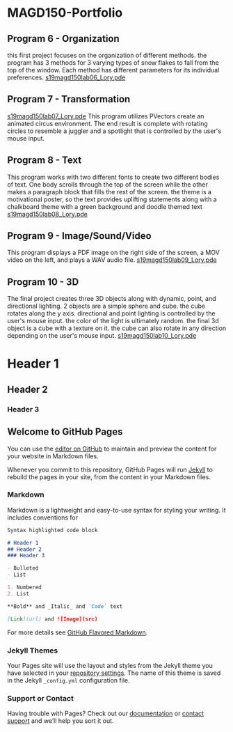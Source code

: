 # MAGD150-Portfolio

## Program 6 - Organization
this first project focuses on the organization of different methods. the program has 3 methods for 3 varying types of snow flakes to fall from the top of the window. Each method has different parameters for its individual preferences.
[s19magd150lab06_Lory.pde](https://github.com/LoryT20/MAGD150-Portfolio/tree/gh-pages/s19magd150lab06_Lory)
## Program 7 - Transformation
[s19magd150lab07_Lory.pde](https://github.com/LoryT20/MAGD150-Portfolio/tree/gh-pages/s19magd150lab07_Lory)
This program utilizes PVectors create an animated circus environment. The end result is complete with rotating circles to resemble a juggler and a spotlight that is controlled by the user's mouse input.
## Program 8 - Text
This program works with two different fonts to create two different bodies of text. One body scrolls through the top of the screen while the other makes a paragraph block that fills the rest of the screen. the theme is a motivational poster, so the text provides uplifting statements along with a chalkboard theme with a green background and doodle themed text
[s19magd150lab08_Lory.pde](https://github.com/LoryT20/MAGD150-Portfolio/tree/gh-pages/s19magd150lab08_Lory)
## Program 9 - Image/Sound/Video
This program displays a PDF image on the right side of the screen, a MOV video on the left, and plays a WAV audio file.
[s19magd150lab09_Lory.pde](https://github.com/LoryT20/MAGD150-Portfolio/tree/gh-pages/s19magd150lab09_Lory)
## Program 10 - 3D
The final project creates three 3D objects along with dynamic, point, and directional lighting. 2 objects are a simple sphere and cube. the cube rotates along the y axis. directional and point lighting is controlled by the user's mouse input. the color of the light is ultimately random. the final 3d object is a cube with a texture on it. the cube can also rotate in any direction depending on the user's mouse input.
[s19magd150lab10_Lory.pde](https://github.com/LoryT20/MAGD150-Portfolio/tree/gh-pages/s19magd150lab10_Lory)

# Header 1
## Header 2
### Header 3

## Welcome to GitHub Pages

You can use the [editor on GitHub](https://github.com/LoryT20/MAGD150-Portfolio/edit/gh-pages/README.md) to maintain and preview the content for your website in Markdown files.

Whenever you commit to this repository, GitHub Pages will run [Jekyll](https://jekyllrb.com/) to rebuild the pages in your site, from the content in your Markdown files.

### Markdown

Markdown is a lightweight and easy-to-use syntax for styling your writing. It includes conventions for

```markdown
Syntax highlighted code block

# Header 1
## Header 2
### Header 3

- Bulleted
- List

1. Numbered
2. List

**Bold** and _Italic_ and `Code` text

[Link](url) and ![Image](src)
```

For more details see [GitHub Flavored Markdown](https://guides.github.com/features/mastering-markdown/).

### Jekyll Themes

Your Pages site will use the layout and styles from the Jekyll theme you have selected in your [repository settings](https://github.com/LoryT20/MAGD150-Portfolio/settings). The name of this theme is saved in the Jekyll `_config.yml` configuration file.

### Support or Contact

Having trouble with Pages? Check out our [documentation](https://help.github.com/categories/github-pages-basics/) or [contact support](https://github.com/contact) and we’ll help you sort it out.
